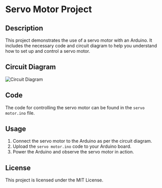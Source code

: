 # Servo Motor Project

## Description
This project demonstrates the use of a servo motor with an Arduino. It includes the necessary code and circuit diagram to help you understand how to set up and control a servo motor.

## Circuit Diagram
![Circuit Diagram](Screenshot%202025-04-15%20181802.png)

## Code
The code for controlling the servo motor can be found in the `servo motor.ino` file.

## Usage
1. Connect the servo motor to the Arduino as per the circuit diagram.
2. Upload the `servo motor.ino` code to your Arduino board.
3. Power the Arduino and observe the servo motor in action.

## License
This project is licensed under the MIT License.
